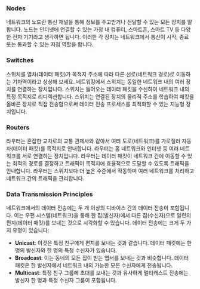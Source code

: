 ### Nodes

네트워크의 노드란 통신 채널을 통해 정보를 주고받거나 전달할 수 있는 모든 장치를 말합니다. 노드는 인터넷에 연결할 수 있는 가정 내 컴퓨터, 스마트폰, 스마트 TV 등 다양한 전자 기기라고 생각하면 됩니다. 이러한 각 장치는 네트워크에서 통신이 시작, 종료 또는 통과할 수 있는 지점 역할을 합니다.

### Switches

스위치를 열차(데이터 패킷)가 목적지 주소에 따라 다른 선로(네트워크 경로)로 이동하는 기차역이라고 상상해 보세요. 네트워킹에서 스위치는 동일한 네트워크 내의 여러 장치를 연결하는 장치입니다. 스위치는 들어오는 데이터 패킷을 수신하여 네트워크 내의 특정 목적지로 리디렉션합니다. 스위치는 연결된 장치의 물리적 주소를 학습하여 패킷을 올바른 장치로 직접 전송함으로써 데이터 전송 프로세스를 최적화할 수 있는 지능형 장치입니다.

### Routers

라우터는 혼잡한 교차로의 교통 관제사와 같아서 여러 도로(네트워크)를 가로질러 자동차(데이터 패킷)를 목적지로 안내합니다. 라우터는 홈 네트워크와 인터넷 등 여러 네트워크를 서로 연결하는 장치입니다. 라우터는 데이터 패킷이 네트워크 간에 이동할 수 있는 최적의 경로를 결정하고 트래픽이 목적지에 효율적으로 도달할 수 있도록 트래픽을 안내합니다. 라우터는 스위치보다 더 높은 수준에서 작동하며 여러 네트워크를 처리하고 네트워크 간의 트래픽을 관리합니다.

### Data Transmission Principles

네트워크에서의 데이터 전송에는 두 개 이상의 디바이스 간의 데이터 전송이 포함됩니다. 이는 우편 시스템(네트워크)을 통해 한 집(발신자)에서 다른 집(수신자)으로 일련의 편지(데이터 패킷)를 보내는 것으로 시각화할 수 있습니다. 데이터 전송에는 크게 두 가지 유형이 있습니다:

- **Unicast**: 이것은 특정 친구에게 편지를 보내는 것과 같습니다. 데이터 패킷에는 한 명의 발신자와 한 명의 특정 수신자가 있습니다.
- **Broadcast**: 이는 동네의 모든 집이 받는 엽서를 보내는 것과 비슷합니다. 데이터 패킷은 한 발신자에서 네트워크 내의 가능한 모든 수신자에게 전송됩니다.
- **Multicast**: 특정 친구 그룹에 초대를 보내는 것과 유사하게 멀티캐스트 전송에는 발신자 한 명과 특정 수신자 그룹이 포함됩니다.
